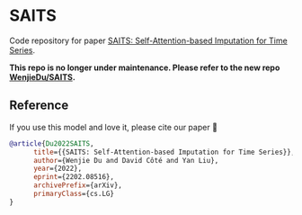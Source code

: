 # SAITS

Code repository for paper [SAITS: Self-Attention-based Imputation for Time Series](https://arxiv.org/abs/2202.08516).

**This repo is no longer under maintenance. Please refer to the new repo [WenjieDu/SAITS](https://github.com/WenjieDu/SAITS).**

## Reference
If you use this model and love it, please cite our paper 🤗

```bibtex
@article{Du2022SAITS,
      title={{SAITS: Self-Attention-based Imputation for Time Series}}, 
      author={Wenjie Du and David Côté and Yan Liu},
      year={2022},
      eprint={2202.08516},
      archivePrefix={arXiv},
      primaryClass={cs.LG}
}
```
